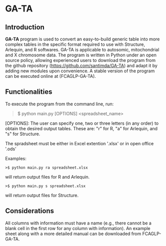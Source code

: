 # GA-TA 

## Introduction
**GA-TA**  program is used to convert an easy-to-build generic table into more complex tables in the specific format required to use with Structure, Arlequin, and R softwares. GA-TA is applicable to autosomic, mitochondrial and X chromosome data. The program is written in Python under an open source policy, allowing experienced users to download the program from the github repository (https://github.com/santimda/GA-TA) and adapt it by adding new modules upon convenience. A stable version of the program can be executed online at (FCAGLP-GA-TA).

## Functionalities

To execute the program from the command line, run:

   >$ python main.py [OPTIONS] <spreadsheet_name>  

[OPTIONS]: The user can specify one, two or three letters (in any order) to obtain the desired output tables. These are: "r" for R, "a" for Arlequin, and "s" for Structure. 

The spradsheet must be either in Excel extention '.xlsx' or in open office '.ods'

Examples:

	>$ python main.py ra spreadsheet.xlsx

will return output files for R and Arlequin.

	>$ python main.py s spreadsheet.xlsx

will return output files for Structure.

## Considerations 

All columns with information must have a name (e.g., there cannot be a blank cell in the first row for any column with information). An example sheet along with a more detailed manual can be downloaded from FCAGLP-GA-TA.